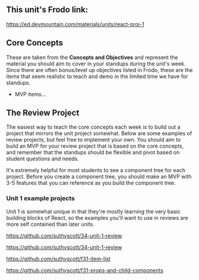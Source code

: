 ## This unit's Frodo link: 

https://ed.devmountain.com/materials/units/react-proj-1


## Core Concepts

These are taken from the **Concepts and Objectives** and represent the material you should aim to cover in your standups during the unit's week. Since there are often bonus/level up objectives listed in Frodo, these are the items that seem realistic to teach and demo in the limited time we have for standups. 

 - MVP items...


 ## The Review Project

The easiest way to teach the core concepts each week is to build out a project that mirrors the unit project somewhat. Below are some examples of review projects, but feel free to implement your own. You should aim to build an MVP for your review project that is based on the core concepts, and remember that the standups should be flexible and pivot based on student questions and needs. 

It's extremely helpful for most students to see a component tree for each project. Before you create a component tree, you should make an MVP with 3-5 features that you can reference as you build the component tree. 

### Unit 1 example projects

Unit 1 is somewhat unique in that they're mostly learning the very basic building blocks of React, so the examples you'll want to use in reviews are more self contained than later units. 

https://github.com/suthyscott/34-unit-1-review

https://github.com/suthyscott/34-unit-1-review

https://github.com/suthyscott/f31-item-list

https://github.com/suthyscott/f31-props-and-child-components